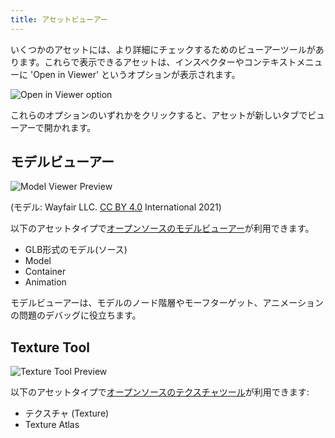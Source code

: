 ```yaml
---
title: アセットビューアー
---
```


いくつかのアセットには、より詳細にチェックするためのビューアーツールがあります。これらで表示できるアセットは、インスペクターやコンテキストメニューに  'Open in Viewer' というオプションが表示されます。

![Open in Viewer option](/img/user-manual/assets/viewers/open-in-viewer-option.jpg)

これらのオプションのいずれかをクリックすると、アセットが新しいタブでビューアーで開かれます。

## モデルビューアー

![Model Viewer Preview](/img/user-manual/assets/viewers/model-viewer-preview.jpg)

(モデル: Wayfair LLC. [CC BY 4.0][cc-40] International 2021)

以下のアセットタイプで[オープンソースのモデルビューアー][model-viewer-github]が利用できます。

- GLB形式のモデル(ソース)
- Model
- Container
- Animation

モデルビューアーは、モデルのノード階層やモーフターゲット、アニメーションの問題のデバッグに役立ちます。

## Texture Tool

![Texture Tool Preview](/img/user-manual/assets/viewers/texture-tool-preview.jpg)

以下のアセットタイプで[オープンソースのテクスチャツール][texture-tool-github]が利用できます:

- テクスチャ (Texture)
- Texture Atlas

[model-viewer-github]: https://github.com/playcanvas/model-viewer
[texture-tool-github]: https://github.com/playcanvas/texture-tool
[cc-40]: https://creativecommons.org/licenses/by/4.0/
